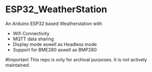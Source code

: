 # ESP32_WeatherStation
An Arduino ESP32 based Weatherstation with 
- Wifi Connectivity
- MQTT data sharing
- Display mode aswell as Headless mode
- Support for BME280 aswell as BMP280

#Important
This repo is only for archival purposes. It is not actively maintained.
